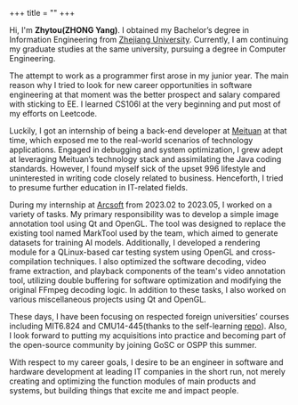 +++
title = "" 
+++

Hi, I'm **Zhytou(ZHONG Yang)**. I obtained my Bachelor’s degree in Information Engineering from [Zhejiang University](https://webplus.zju.edu.cn/_s358/main.psp). Currently, I am continuing my graduate studies at the same university, pursuing a degree in Computer Engineering.

The attempt to work as a programmer first arose in my junior year. The main reason why I tried to look for new career opportunities in software engineering at that moment was the better prospect and salary compared with sticking to EE. I learned CS106l at the very beginning and put most of my efforts on Leetcode.

Luckily, I got an internship of being a back-end developer at [Meituan](https://about.meituan.com/en) at that time, which exposed me to the real-world scenarios of technology applications. Engaged in debugging and system optimization, I grew adept at leveraging Meituan’s technology stack and assimilating the Java coding standards. However, I found myself sick of the upset 996 lifestyle and uninterested in writing code closely related to business. Henceforth, I tried to presume further education in IT-related fields.

During my internship at [Arcsoft](https://www.arcsoft.com/) from 2023.02 to 2023.05, I worked on a variety of tasks. My primary responsibility was to develop a simple image annotation tool using Qt and OpenGL. The tool was designed to replace the existing tool named MarkTool used by the team, which aimed to generate datasets for training AI models. Additionally, I developed a rendering module for a QLinux-based car testing system using OpenGL and cross-compilation techniques. I also optimized the software decoding, video frame extraction, and playback components of the team's video annotation tool, utilizing double buffering for software optimization and modifying the original FFmpeg decoding logic. In addition to these tasks, I also worked on various miscellaneous projects using Qt and OpenGL.

These days, I have been focusing on respected foreign universities’ courses including MIT6.824 and CMU14-445(thanks to the self-learning [repo](https://csdiy.wiki/)). Also, I look forward to putting my acquisitions into practice and becoming part of the open-source community by joining GoSC or OSPP this summer.

With respect to my career goals, I desire to be an engineer in software and hardware development at leading IT companies in the short run, not merely creating and optimizing the function modules of main products and systems, but building things that excite me and impact people.
